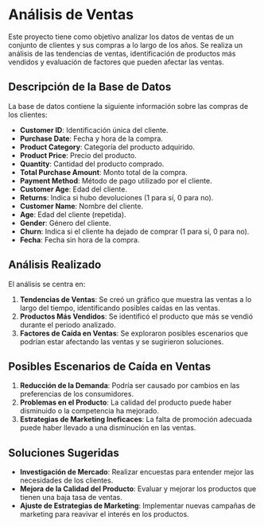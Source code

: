# Análisis de Ventas

Este proyecto tiene como objetivo analizar los datos de ventas de un conjunto de clientes y sus compras a lo largo de los años. Se realiza un análisis de las tendencias de ventas, 
identificación de productos más vendidos y evaluación de factores que pueden afectar las ventas.

## Descripción de la Base de Datos

La base de datos contiene la siguiente información sobre las compras de los clientes:

- **Customer ID**: Identificación única del cliente.
- **Purchase Date**: Fecha y hora de la compra.
- **Product Category**: Categoría del producto adquirido.
- **Product Price**: Precio del producto.
- **Quantity**: Cantidad del producto comprado.
- **Total Purchase Amount**: Monto total de la compra.
- **Payment Method**: Método de pago utilizado por el cliente.
- **Customer Age**: Edad del cliente.
- **Returns**: Indica si hubo devoluciones (1 para sí, 0 para no).
- **Customer Name**: Nombre del cliente.
- **Age**: Edad del cliente (repetida).
- **Gender**: Género del cliente.
- **Churn**: Indica si el cliente ha dejado de comprar (1 para sí, 0 para no).
- **Fecha**: Fecha sin hora de la compra.

## Análisis Realizado

El análisis se centra en:

1. **Tendencias de Ventas**: Se creó un gráfico que muestra las ventas a lo largo del tiempo, identificando posibles caídas en las ventas.
2. **Productos Más Vendidos**: Se identificó el producto que más se vendió durante el periodo analizado.
3. **Factores de Caída en Ventas**: Se exploraron posibles escenarios que podrían estar afectando las ventas y se sugirieron soluciones.

## Posibles Escenarios de Caída en Ventas

1. **Reducción de la Demanda**: Podría ser causado por cambios en las preferencias de los consumidores.
2. **Problemas en el Producto**: La calidad del producto puede haber disminuido o la competencia ha mejorado.
3. **Estrategias de Marketing Ineficaces**: La falta de promoción adecuada puede haber llevado a una disminución en las ventas.

## Soluciones Sugeridas

- **Investigación de Mercado**: Realizar encuestas para entender mejor las necesidades de los clientes.
- **Mejora de la Calidad del Producto**: Evaluar y mejorar los productos que tienen una baja tasa de ventas.
- **Ajuste de Estrategias de Marketing**: Implementar nuevas campañas de marketing para reavivar el interés en los productos.
